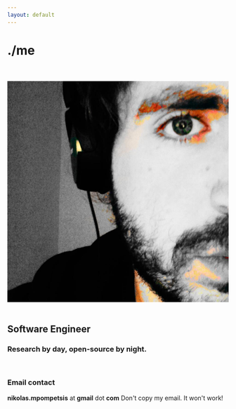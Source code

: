 ```yaml
---
layout: default
---
```


<div class="main-content">
    <h1 class="awesomeh1">./me</h1>
    <br><br>
    <div class="col-4">
        <img class="home-img" src="./assest/images/nb1.png" alt="nb" />
    </div>
    <div class="col-6">
        <br>
        <h2><b>Software Engineer</b></h2>
        <h3>Research by <b>day</b>, open-source by <b>night.</b></h3>
        <br>
        <h3><b>Email contact</b></h3>
        <div class="popup" onclick="popupFun()" oncopy="return false" oncut="return false">
            <b>nikolas.mpompetsis</b> at <b>gmail</b> dot <b>com</b>
            <span class="popuptext" id="myPopup">Don't copy my email. It won't work!</span>
        </div>
    </div>
</div>

